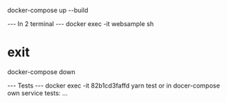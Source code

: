 docker-compose up --build

--- In 2 terminal ---
docker exec -it websample sh
# exit
docker-compose down

--- Tests ---
docker exec -it 82b1cd3faffd yarn test
or in docer-compose own service tests: ...

